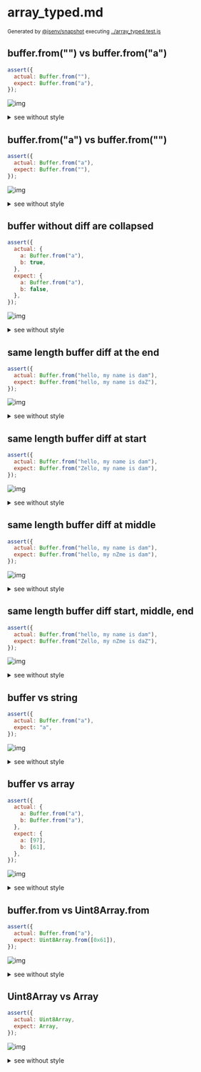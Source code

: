 # array_typed.md

<sub>
  Generated by <a href="https://github.com/jsenv/core/tree/main/packages/independent/snapshot">@jsenv/snapshot</a> executing <a href="../array_typed.test.js">../array_typed.test.js</a>
</sub>

## buffer.from("") vs buffer.from("a")

```js
assert({
  actual: Buffer.from(""),
  expect: Buffer.from("a"),
});
```

![img](array_typed/buffer_from()_vs_buffer_from(a)_throw.svg)

<details>
  <summary>see without style</summary>

```console
AssertionError: actual and expect are different

actual: Buffer []
expect: Buffer [
  97,
]
```

</details>


## buffer.from("a") vs buffer.from("")

```js
assert({
  actual: Buffer.from("a"),
  expect: Buffer.from(""),
});
```

![img](array_typed/buffer_from(a)_vs_buffer_from()_throw.svg)

<details>
  <summary>see without style</summary>

```console
AssertionError: actual and expect are different

actual: Buffer [
  97,
]
expect: Buffer []
```

</details>


## buffer without diff are collapsed

```js
assert({
  actual: {
    a: Buffer.from("a"),
    b: true,
  },
  expect: {
    a: Buffer.from("a"),
    b: false,
  },
});
```

![img](array_typed/buffer_without_diff_are_collapsed_throw.svg)

<details>
  <summary>see without style</summary>

```console
AssertionError: actual and expect are different

actual: {
  a: Buffer [97],
  b: true,
}
expect: {
  a: Buffer [97],
  b: false,
}
```

</details>


## same length buffer diff at the end

```js
assert({
  actual: Buffer.from("hello, my name is dam"),
  expect: Buffer.from("hello, my name is daZ"),
});
```

![img](array_typed/same_length_buffer_diff_at_the_end_throw.svg)

<details>
  <summary>see without style</summary>

```console
AssertionError: actual and expect are different

actual: Buffer [
  ↑ 19 values ↑
  97,
  109,
]
expect: Buffer [
  ↑ 19 values ↑
  97,
  90,
]
```

</details>


## same length buffer diff at start

```js
assert({
  actual: Buffer.from("hello, my name is dam"),
  expect: Buffer.from("Zello, my name is dam"),
});
```

![img](array_typed/same_length_buffer_diff_at_start_throw.svg)

<details>
  <summary>see without style</summary>

```console
AssertionError: actual and expect are different

actual: Buffer [
  104,
  101,
  ↓ 19 values ↓
]
expect: Buffer [
  90,
  101,
  ↓ 19 values ↓
]
```

</details>


## same length buffer diff at middle

```js
assert({
  actual: Buffer.from("hello, my name is dam"),
  expect: Buffer.from("hello, my nZme is dam"),
});
```

![img](array_typed/same_length_buffer_diff_at_middle_throw.svg)

<details>
  <summary>see without style</summary>

```console
AssertionError: actual and expect are different

actual: Buffer [
  ↑ 10 values ↑
  110,
  97,
  109,
  ↓ 8 values ↓
]
expect: Buffer [
  ↑ 10 values ↑
  110,
  90,
  109,
  ↓ 8 values ↓
]
```

</details>


## same length buffer diff start, middle, end

```js
assert({
  actual: Buffer.from("hello, my name is dam"),
  expect: Buffer.from("Zello, my nZme is daZ"),
});
```

![img](array_typed/same_length_buffer_diff_start__middle__end_throw.svg)

<details>
  <summary>see without style</summary>

```console
AssertionError: actual and expect are different

actual: Buffer [
  104,
  101,
  ↕ 8 values ↕
  110,
  97,
  109,
  ↓ 8 values ↓ (1 modified)
]
expect: Buffer [
  90,
  101,
  ↕ 8 values ↕
  110,
  90,
  109,
  ↓ 8 values ↓ (1 modified)
]
```

</details>


## buffer vs string

```js
assert({
  actual: Buffer.from("a"),
  expect: "a",
});
```

![img](array_typed/buffer_vs_string_throw.svg)

<details>
  <summary>see without style</summary>

```console
AssertionError: actual and expect are different

actual: Buffer [
  97,
]
expect: "a"
```

</details>


## buffer vs array

```js
assert({
  actual: {
    a: Buffer.from("a"),
    b: Buffer.from("a"),
  },
  expect: {
    a: [97],
    b: [61],
  },
});
```

![img](array_typed/buffer_vs_array_throw.svg)

<details>
  <summary>see without style</summary>

```console
AssertionError: actual and expect are different

actual: {
  a: Buffer [97],
  b: Buffer [
    97,
  ],
}
expect: {
  a: [97],
  b: [
    61,
  ],
}
```

</details>


## buffer.from vs Uint8Array.from

```js
assert({
  actual: Buffer.from("a"),
  expect: Uint8Array.from([0x61]),
});
```

![img](array_typed/buffer_from_vs_uint8array_from_throw.svg)

<details>
  <summary>see without style</summary>

```console
AssertionError: actual and expect are different

actual: Buffer [97]
expect: Uint8Array [97]
```

</details>


## Uint8Array vs Array

```js
assert({
  actual: Uint8Array,
  expect: Array,
});
```

![img](array_typed/uint8array_vs_array_throw.svg)

<details>
  <summary>see without style</summary>

```console
AssertionError: actual and expect are different

actual: Uint8Array
expect: Array
```

</details>
